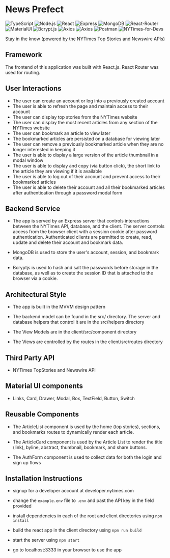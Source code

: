 # News Prefect

![TypeScript](https://img.shields.io/badge/TypeScript-007ACC?style=for-the-badge&logo=typescript&logoColor=white)
![Node.js](https://img.shields.io/badge/Node.js-43853D?style=for-the-badge&logo=node.js&logoColor=white)
![React](https://img.shields.io/badge/React-20232A?style=for-the-badge&logo=react&logoColor=61DAFB)
![Express](https://img.shields.io/badge/Express.js-404D59?style=for-the-badge)
![MongoDB](https://img.shields.io/badge/MongoDB-4EA94B?style=for-the-badge&logo=mongodb&logoColor=white)
![React-Router](https://img.shields.io/badge/React_Router-CA4245?style=for-the-badge&logo=react-router&logoColor=white)
![MaterialUI](https://img.shields.io/badge/Material--UI-0081CB?style=for-the-badge&logo=material-ui&logoColor=white)
![Bcrypt.js](https://img.shields.io/badge/Bcrypt.js-2.4.3-green)
![Axios](https://axios-http.com/assets/logo.svg)
![Axios](https://img.shields.io/badge/axios--http-0.26.1-green)
![Postman](https://img.shields.io/badge/Postman-FF6C37?style=for-the-badge&logo=Postman&logoColor=white)
![NYTimes-for-Devs](https://developer.nytimes.com/files/poweredby_nytimes_150c.png?v=1583354208341)

Stay in the know (powered by the NYTimes Top Stories and Newswire APIs)

## Framework

The frontend of this application was built with React.js. React Router was used for routing.

## User Interactions

- The user can create an account or log into a previously created account
- The user is able to refresh the page and maintain access to their account
- The user can display top stories from the NYTimes website
- The user can display the most recent articles from any section of the NYTimes website
- The user can bookmark an article to view later
- The bookmarked articles are persisted on a database for viewing later
- The user can remove a previously bookmarked article when they are no longer interested in keeping it
- The user is able to display a large version of the article thumbnail in a modal window
- The user is able to display and copy (via button click), the short link to the article they are viewing if it is available
- The user is able to log out of their account and prevent access to their bookmarked articles
- The user is able to delete their account and all their bookmarked articles after authentication through a password modal form

## Backend Service

- The app is served by an Express server that controls interactions between the NYTimes API, database, and the client. The server controls access from the browser client with a session cookie after password authentication. Authenticated clients are permitted to create, read, update and delete their account and bookmark data.

- MongoDB is used to store the user's account, session, and bookmark data.

- Bcryptjs is used to hash and salt the passwords before storage in the database, as well as to create the session ID that is attached to the browser via a cookie.

## Architectural Style

- The app is built in the MVVM design pattern

- The backend model can be found in the src/ directory. The server and database helpers that control it are in the src/helpers directory

- The View Models are in the client/src/component directory

- The Views are controlled by the routes in the client/src/routes directory

## Third Party API

- NYTimes TopStories and Newswire API

## Material UI components

- Links, Card, Drawer, Modal, Box, TextField, Button, Switch

## Reusable Components

- The ArticleList component is used by the home (top stories), sections, and bookmarks routes to dynamically render each article.

- The ArticleCard component is used by the Article List to render the title (link), byline, abstract, thumbnail, bookmark, and share buttons.

- The AuthForm component is used to collect data for both the login and sign up flows

## Installation Instructions

- signup for a developer account at developer.nytimes.com

- change the `example.env` file to `.env` and past the API key in the field provided

- install dependencies in each of the root and client directories using `npm install`

- build the react app in the client directory using `npm run build`

- start the server using `npm start`

- go to localhost:3333 in your browser to use the app